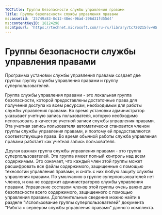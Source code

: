 ```yaml
---
TOCTitle: Группы безопасности службы управления правами
Title: Группы безопасности службы управления правами
ms:assetid: '25749a83-8c12-48ec-96ad-296d31fd55d4'
ms:contentKeyID: 18124298
ms:mtpsurl: 'https://technet.microsoft.com/ru-ru/library/Cc720215(v=WS.10)'
---
```


Группы безопасности службы управления правами
=============================================

Программа установки службы управления правами создает две группы: группу службы управления правами и группу суперпользователей.

Группа службы управления правами - это локальная группа безопасности, которой предоставлены достаточные права для получения доступа ко всем ресурсам, необходимым для работы службы управления правами. Во время установки администратор указывает учетную запись пользователя, которую необходимо использовать в качестве учетной записи службы управления правами. Эта учетная запись пользователя автоматически становится членом группы службы управления правами, и поэтому ей предоставляются соответствующие права. Во время обычной работы служба управления правами работает как учетная запись пользователя.

Другая важная группа службы управления правами - это группа суперпользователей. Эта группа имеет полный контроль над всем содержимым. Это означает, что каждый член этой группы может расшифровать все файлы содержимого, защищенные с помощью технологии управления правами, и снять с них любую защиту службы управления правами. По умолчанию в группе суперпользователей нет членов, и она не содержит администраторов службы управления правами. Управление составом членов этой группы очень важно для безопасности всего содержимого, защищенного с помощью управления правами. Дополнительные сведения можно найти в разделе "Использование группы суперпользователей" документа "Работа с сервером службы управления правами" данного комплекта.
